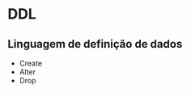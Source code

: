 # DDL 
## Linguagem de definição de dados 

<ul>
    <li>Create</li>
    <li>Alter</li>
    <li>Drop</li>
<ul>